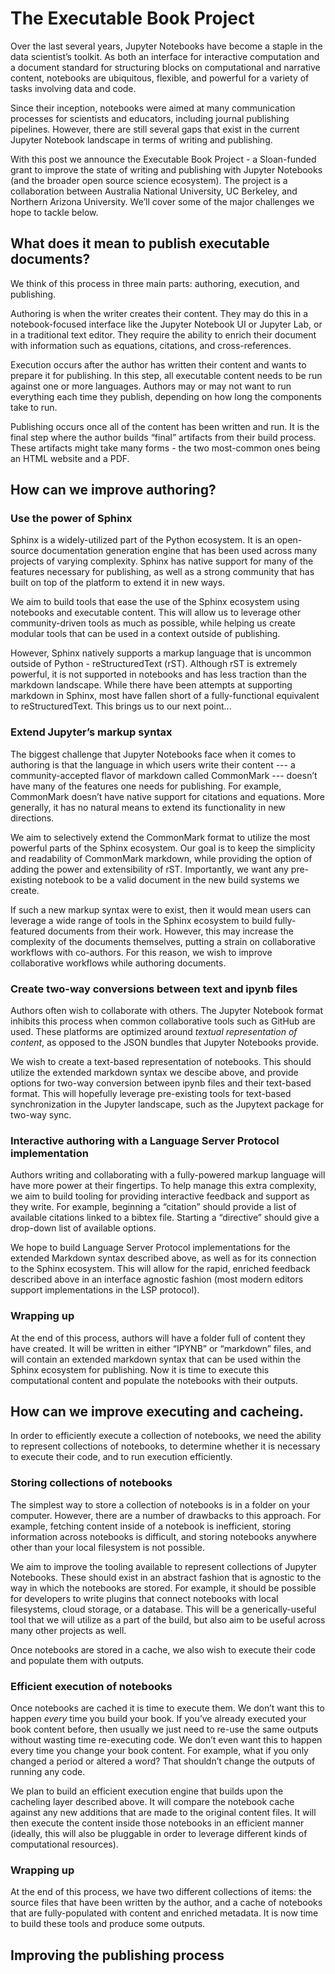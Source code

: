﻿# The Executable Book Project

Over the last several years, Jupyter Notebooks have become a staple in the
data scientist’s toolkit. As both an interface for interactive computation
and a document standard for structuring blocks on computational and narrative
content, notebooks are ubiquitous, flexible, and powerful for a variety of
tasks involving data and code.

Since their inception, notebooks were aimed at many
communication processes for scientists and educators, including
journal publishing pipelines. However, there are still several gaps that
exist in the current Jupyter Notebook landscape in terms of
writing and publishing.

With this post we announce the Executable Book Project - a Sloan-funded grant
to improve the state of writing and publishing with Jupyter Notebooks (and the
broader open source science ecosystem). The project is a collaboration between
Australia National University, UC Berkeley, and Northern Arizona University.
We’ll cover some of the major challenges we hope to tackle below.

## What does it mean to publish executable documents?

We think of this process in three main parts: authoring, execution, and
publishing.

Authoring is when the writer creates their content. They may do this in
a notebook-focused interface like the Jupyter Notebook UI or Jupyter Lab, or
in a traditional text editor. They require the ability to
enrich their document with information such as equations, citations, and
cross-references.

Execution occurs after the author has written their content and wants to
prepare it for publishing. In this step, all executable content needs to be
run against one or more languages. Authors may or may not want to run
everything each time they publish, depending on how long the components take to 
run.

Publishing occurs once all of the content has been written and run. It is the
final step where the author builds “final” artifacts from their build process.
These artifacts might take many forms - the two most-common ones being an HTML
website and a PDF.

## How can we improve authoring?

### Use the power of Sphinx

Sphinx is a widely-utilized part of the Python ecosystem. It is an open-source
documentation generation engine that has been used across many projects of
varying complexity. Sphinx has native support for many of the features
necessary for publishing, as well as a strong community that has built on top of the
platform to extend it in new ways.

We aim to build tools that ease the use of the Sphinx ecosystem using
notebooks and executable content. This will allow us to leverage other
community-driven tools as much as possible, while helping us create
modular tools that can be used in a context outside of publishing.

However, Sphinx natively supports a markup language that is uncommon outside
of Python - reStructuredText (rST). Although rST is extremely powerful, it is not
supported in notebooks and has less traction than the markdown landscape. While there
have been attempts at supporting markdown in Sphinx, most have fallen
short of a fully-functional equivalent to reStructuredText. This brings us to
our next point...

### Extend Jupyter’s markup syntax

The biggest challenge that Jupyter Notebooks face when it comes to authoring
is that the language in which users write their content 
--- a community-accepted flavor of markdown called CommonMark ---
doesn’t have many of the features one needs for publishing. 
For example, CommonMark doesn’t have native support for citations and
equations. More generally, it has no natural means to extend its
functionality in new directions.

We aim to selectively extend the CommonMark format to utilize the
most powerful parts of the Sphinx ecosystem. Our goal is to keep the
simplicity and readability of CommonMark markdown, while providing the option
of adding the power and extensibility of rST. Importantly, we want any
pre-existing notebook to be a valid document in the new build systems we
create.

If such a new markup syntax were to exist, then it would mean users can
leverage a wide range of tools in the Sphinx ecosystem to build fully-featured
documents from their work. However, this may increase the complexity of the
documents themselves, putting a strain on collaborative workflows with
co-authors. For this reason, we wish to improve collaborative workflows while
authoring documents.

### Create two-way conversions between text and ipynb files

Authors often wish to collaborate with others. The Jupyter
Notebook format inhibits this process when common collaborative tools such as GitHub are
used. These platforms are optimized around *textual representation of
content*, as opposed to the JSON bundles that Jupyter Notebooks provide.

We wish to create a text-based representation of notebooks. This should
utilize the extended markdown syntax we descibe above, and provide options for
two-way conversion between ipynb files and their text-based format. This will
hopefully leverage pre-existing tools for text-based synchronization in the
Jupyter landscape, such as the Jupytext package for two-way sync.

### Interactive authoring with a Language Server Protocol implementation

Authors writing and collaborating with a fully-powered
markup language will have more power at their fingertips. To help manage
this extra complexity, we aim to build tooling for providing interactive
feedback and support as they write. For example, beginning a “citation” should
provide a list of available citations linked to a bibtex file. Starting a
“directive” should give a drop-down list of available options.

We hope to build Language Server Protocol implementations for the extended
Markdown syntax described above, as well as for its connection to the Sphinx
ecosystem. This will allow for the rapid, enriched feedback described above in
an interface agnostic fashion (most modern editors support implementations in
the LSP protocol).

### Wrapping up

At the end of this process, authors will have a folder full of content they
have created. It will be written in either “IPYNB” or “markdown” files, and
will contain an extended markdown syntax that can be used within the Sphinx
ecosystem for publishing. Now it is time to execute this computational
content and populate the notebooks with their outputs.

## How can we improve executing and cacheing.

In order to efficiently execute a collection of notebooks, we need the ability
to represent collections of notebooks, to determine whether it is necessary to
execute their code, and to run execution efficiently.

### Storing collections of notebooks

The simplest way to store a collection of notebooks is in
a folder on your computer. However, there are a
number of drawbacks to this approach. For example, fetching content inside of
a notebook is inefficient, storing information across notebooks is
difficult, and storing notebooks anywhere other than your local filesystem is
not possible.

We aim to improve the tooling available to represent collections of Jupyter
Notebooks. These should exist in an abstract fashion that is agnostic to the
way in which the notebooks are stored. For example, it should be possible for
developers to write plugins that connect notebooks with local filesystems,
cloud storage, or a database. This will be a generically-useful tool that we
will utilize as a part of the build, but also aim to be useful across many
other projects as well.

Once notebooks are stored in a cache, we also wish to execute their code and
populate them with outputs.

### Efficient execution of notebooks

Once notebooks are cached it is time to execute them. We don’t want this to
happen *every* time you build your book. If you’ve already executed your book
content before, then usually we just need to re-use the same outputs without
wasting time re-executing code. We don’t even want this to happen every time
you change your book content. For example, what if you only changed a period
or altered a word? That shouldn’t change the outputs of running any code.

We plan to build an efficient execution engine that builds upon the cacheling
layer described above. It will compare the notebook cache against any new
additions that are made to the original content files. It will then execute
the content inside those notebooks in an efficient manner (ideally, this will
also be pluggable in order to leverage different kinds of computational
resources).

### Wrapping up

At the end of this process, we have two different collections of items: the
source files that have been written by the author, and a cache of notebooks
that are fully-populated with content and enriched metadata. It is now time to
build these tools and produce some outputs.

## Improving the publishing process
